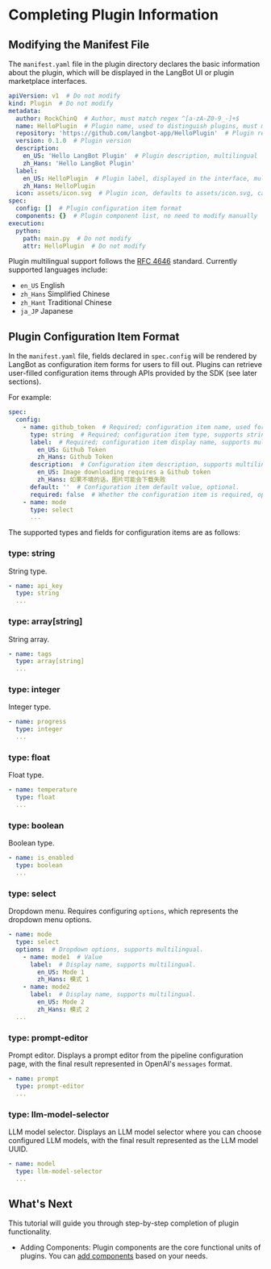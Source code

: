 # Completing Plugin Information

## Modifying the Manifest File

The `manifest.yaml` file in the plugin directory declares the basic information about the plugin, which will be displayed in the LangBot UI or plugin marketplace interfaces.

```yaml
apiVersion: v1  # Do not modify
kind: Plugin  # Do not modify
metadata:
  author: RockChinQ  # Author, must match regex ^[a-zA-Z0-9_-]+$
  name: HelloPlugin  # Plugin name, used to distinguish plugins, must match regex ^[a-zA-Z0-9-]+$
  repository: 'https://github.com/langbot-app/HelloPlugin'  # Plugin repository URL
  version: 0.1.0  # Plugin version
  description:
    en_US: 'Hello LangBot Plugin'  # Plugin description, multilingual
    zh_Hans: 'Hello LangBot Plugin'
  label:
    en_US: HelloPlugin  # Plugin label, displayed in the interface, multilingual
    zh_Hans: HelloPlugin
  icon: assets/icon.svg  # Plugin icon, defaults to assets/icon.svg, can be replaced with various image formats
spec:
  config: []  # Plugin configuration item format
  components: {}  # Plugin component list, no need to modify manually
execution:
  python:
    path: main.py  # Do not modify
    attr: HelloPlugin  # Do not modify
```

Plugin multilingual support follows the [RFC 4646](https://datatracker.ietf.org/doc/html/rfc4646) standard. Currently supported languages include:

- `en_US` English
- `zh_Hans` Simplified Chinese
- `zh_Hant` Traditional Chinese
- `ja_JP` Japanese

## Plugin Configuration Item Format

In the `manifest.yaml` file, fields declared in `spec.config` will be rendered by LangBot as configuration item forms for users to fill out. Plugins can retrieve user-filled configuration items through APIs provided by the SDK (see later sections).

For example:

```yaml
spec:
  config:
    - name: github_token  # Required; configuration item name, used for retrieval in the plugin
      type: string  # Required; configuration item type, supports string, integer, float, boolean, select, prompt-editor, llm-model-selector, etc.
      label:  # Required; configuration item display name, supports multilingual. Language codes follow RFC 4646 standard.
        en_US: Github Token
        zh_Hans: Github Token
      description:  # Configuration item description, supports multilingual. Optional.
        en_US: Image downloading requires a Github token
        zh_Hans: 如果不填的话，图片可能会下载失败
      default: ''  # Configuration item default value, optional.
      required: false  # Whether the configuration item is required, optional.
    - name: mode
      type: select
      ...
```

The supported types and fields for configuration items are as follows:

### type: string

String type.

```yaml
- name: api_key
  type: string
  ...
```

### type: array[string]

String array.

```yaml
- name: tags
  type: array[string]
  ...
```

### type: integer

Integer type.

```yaml
- name: progress
  type: integer
  ...
```

### type: float

Float type.

```yaml
- name: temperature
  type: float
  ...
```

### type: boolean

Boolean type.

```yaml
- name: is_enabled
  type: boolean
  ...
```

### type: select

Dropdown menu. Requires configuring `options`, which represents the dropdown menu options.

```yaml
- name: mode
  type: select
  options:  # Dropdown options, supports multilingual.
    - name: mode1  # Value
      label:  # Display name, supports multilingual.
        en_US: Mode 1
        zh_Hans: 模式 1
    - name: mode2
      label:  # Display name, supports multilingual.
        en_US: Mode 2
        zh_Hans: 模式 2
  ...
```

### type: prompt-editor

Prompt editor. Displays a prompt editor from the pipeline configuration page, with the final result represented in OpenAI's `messages` format.

```yaml
- name: prompt
  type: prompt-editor
  ...
```

### type: llm-model-selector

LLM model selector. Displays an LLM model selector where you can choose configured LLM models, with the final result represented as the LLM model UUID.

```yaml
- name: model
  type: llm-model-selector
  ...
```

## What's Next

This tutorial will guide you through step-by-step completion of plugin functionality.

- Adding Components: Plugin components are the core functional units of plugins. You can [add components](/en/plugin/dev/components/add) based on your needs.